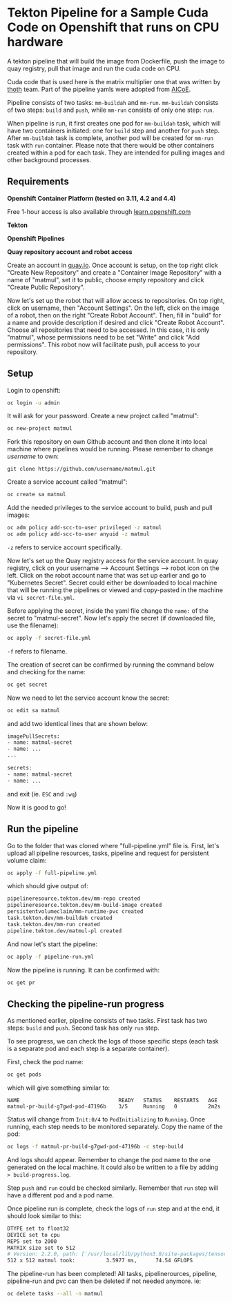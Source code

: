 # Tekton Pipeline for a Sample Cuda Code on Openshift that runs on CPU hardware
A tekton pipeline that will build the image from Dockerfile, push the image to quay registry, pull that image and run the cuda code on CPU.

Cuda code that is used here is the matrix multiplier one that was written by [thoth](https://github.com/thoth-station/performance.git) team. Part of the pipeline yamls were adopted from [AICoE](https://github.com/AICoE/mlperf-tekton/tree/master/object_detection).

Pipeline consists of two tasks: `mm-buildah` and `mm-run`. `mm-buildah` consists of two steps: `build` and `push`, while `mm-run` consists of only one step: `run`.

When pipeline is run, it first creates one pod for `mm-buildah` task, which will have two containers initiated: one for `build` step and another for `push` step. After `mm-buildah` task is complete, another pod will be created for `mm-run` task with `run` container. Please note that there would be other containers created within a pod for each task. They are intended for pulling images and other background processes.

## Requirements 
**Openshift Container Platform (tested on 3.11, 4.2 and 4.4)**

Free 1-hour access is also available through [learn.openshift.com](learn.openshift.com)

**Tekton**

**Openshift Pipelines**

**Quay repository account and robot access**

Create an account in [quay.io](quay.io). Once account is setup, on the top right click "Create New Repository" and create a "Container Image Repository" with a name of "matmul", set it to public, choose empty repository and click "Create Public Repository".

Now let's set up the robot that will allow access to repositories. On top right, click on username, then "Account Settings". On the left, click on the image of a robot, then on the right "Create Robot Account". Then, fill in "build" for a name and provide description if desired and click "Create Robot Account". Choose all repositories that need to be accessed. In this case, it is only "matmul", whose permissions need to be set "Write" and click "Add permissions". This robot now will facilitate push, pull access to your repository.

## Setup

Login to openshift:

```bash
oc login -u admin
```
It will ask for your password. Create a new project called "matmul":
```bash
oc new-project matmul
```
Fork this repository on own Github account and then clone it into local machine where pipelines would be running. Please remember to change *username* to own:

```git
git clone https://github.com/username/matmul.git
```
Create a service account called "matmul":
```bash
oc create sa matmul
```
Add the needed privileges to the service account to build, push and pull images:
```bash
oc adm policy add-scc-to-user privileged -z matmul
oc adm policy add-scc-to-user anyuid -z matmul
```
`-z` refers to service account specifically. 

Now let's set up the Quay registry access for the service account. In quay registry, click on your username --> Account Settings --> robot icon on the left. Click on the robot account name that was set up earlier and go to "Kubernetes Secret". Secret could either be downloaded to local machine that will be running the pipelines or viewed and copy-pasted in the machine via `vi secret-file.yml`.

Before applying the secret, inside the yaml file change the `name:` of the secret to "matmul-secret". Now let's apply the secret (if downloaded file, use the filename):
```bash
oc apply -f secret-file.yml
```
`-f` refers to filename.

The creation of secret can be confirmed by running the command below and checking for the name:
```bash
oc get secret
```
Now we need to let the service account know the secret:
```bash
oc edit sa matmul
```
and add two identical lines that are shown below:
```bash
imagePullSecrets:
- name: matmul-secret
- name: ...
...

secrets:
- name: matmul-secret
- name: ...
```
and exit (ie. `ESC` and `:wq`)

Now it is good to go!


## Run the pipeline

Go to the folder that was cloned where "full-pipeline.yml" file is. First, let's upload all pipeline resources, tasks, pipeline and request for persistent volume claim:
```bash
oc apply -f full-pipeline.yml
```
which should give output of:
```bash
pipelineresource.tekton.dev/mm-repo created
pipelineresource.tekton.dev/mm-build-image created
persistentvolumeclaim/mm-runtime-pvc created
task.tekton.dev/mm-buildah created
task.tekton.dev/mm-run created
pipeline.tekton.dev/matmul-pl created
```


And now let's start the pipeline:
```bash
oc apply -f pipeline-run.yml
```

Now the pipeline is running. It can be confirmed with:
```bash
oc get pr
```


## Checking the pipeline-run progress

As mentioned earlier, pipeline consists of two tasks. First task has two steps: `build` and `push`. Second task has only `run` step.

To see progress, we can check the logs of those specific steps (each task is a separate pod and each step is a separate container).

First, check the pod name:
```bash
oc get pods
```

which will give something similar to:
```
NAME                                READY   STATUS    RESTARTS   AGE
matmul-pr-build-g7gwd-pod-47196b    3/5     Running   0          2m2s
```
Status will change from `Init:0/4` to `PodInitializing` to `Running`. Once running, each step needs to be monitored separately. Copy the name of the pod:
```bash
oc logs -f matmul-pr-build-g7gwd-pod-47196b -c step-build
```
And logs should appear. Remember to change the pod name to the one generated on the local machine. It could also be written to a file by adding ` > build-progress.log`.

Step `push` and `run` could be checked similarly. Remember that `run` step will have a different pod and a pod name.

Once pipeline run is complete, check the logs of `run` step and at the end, it should look similar to this:
```bash
DTYPE set to float32
DEVICE set to cpu
REPS set to 2000
MATRIX size set to 512
# Version: 2.2.0, path: ['/usr/local/lib/python3.8/site-packages/tensorflow', '/usr/local/lib/python3.8/site-packages/tensorflow_estimator/python/estimator/api/_v2', '/usr/local/lib/python3.8/site-packages/tensorboard/summary/_tf', '/usr/local/lib/python3.8/site-packages/tensorflow', 'usr/local/lib/python3.8/site-packages/tensorflow/_api/v2']
512 x 512 matmul took:          3.5977 ms,      74.54 GFLOPS
```
The pipeline-run has been completed! All tasks, pipelinerources, pipeline, pipeline-run and pvc can then be deleted if not needed anymore. ie:
```bash
oc delete tasks --all -n matmul
```
